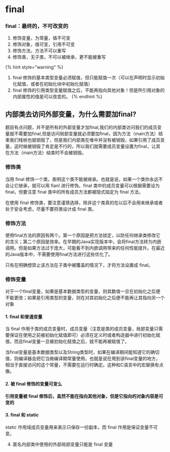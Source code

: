 # final

### final：最终的，不可改变的

1. 修饰变量，为常量，值不可变
2. 修饰对象，值可变，引用不可变
3. 修饰方法，方法不可以重写
4. 修饰类，无子类，不可以被继承，更不能被重写

{% hint style="warning" %}
1. final 修饰的基本类型变量必须赋值，但只能赋值一次（可以在声明时显示初始化赋值，或者在初始化块中初始化赋值）
2. final 修饰的引用类型变量赋值之后，不能再指向其他对象！但是所引用对象的内部属性的值是可以改变的。
{% endhint %}

## **内部类去访问外部变量，为什么需要加final?**

题目有点问题，并不是所有的外部变量才加final,我们的内部类访问我们的成员变量就不需要加final,但是访问局部变量就必须要加final，因为方法（main方法）结束我们栈帧也就销毁了，但是我们内部类在堆中并没有被销毁，如果引用了成员变量，这时候被销毁了肯定是不行的，所以我们就需要成员变量设置为final，让其在方法（main方法）结束时不会被销毁。

### 修饰类

当用 final 修饰一个类，表明这个类不能被继承。也就是说，如果一个类你永远不会让它继承，就可以用 fianl 进行修饰。final 类中的成员变量可以根据需要设为 final，但要注意 final 类中的所有成员方法都被隐式指定为 final 方法。

在使用 final 修饰类，要注意谨慎选择，除非这个类真的在以后不会用来继承或者处于安全考虑，尽量不要将类设计成 final 类。

### 修饰方法

 使用final方法的原因有两个。第一个原因是把方法锁定，以防任何继承类修改它的含义；第二个原因是效率。在早期的Java实现版本中，会将final方法转为内嵌调用。但是如果方法过于庞大，可能看不到内嵌调用带来的任何性能提升。在最近的Java版本中，不需要使用final方法进行这些优化了。

只有在明确想禁止该方法在子类中被覆盖的情况下，才将方法设置成 final。

### 修饰变量

对于一个final变量，如果是基本数据类型的变量，则其数值一旦在初始化之后便不能更改；如果是引用类型的变量，则在对其初始化之后便不能再让其指向另一个对象

#### 1. final 和普通变量

当 final 作用于类的成员变量时，成员变量（注意是类的成员变量，局部变量只需要保证在使用之前被初始化赋值即可）必须在定义时或者构造器中进行初始化赋值，而且final变量一旦被初始化赋值之后，就不能再被赋值了。

 当final变量是基本数据类型以及String类型时，如果在编译期间能知道它的确切值，则编译器会把它当做编译期常量使用。也就是说在用到该final变量的地方，相当于直接访问的这个常量，不需要在运行时确定。这种和C语言中的宏替换有点像。

#### 2. 被 final 修饰的变量可变么

**引用变量被 final 修饰后，虽然不能在指向其他对象，但是它指向的对象内容是可变的**  


#### 3. final 和 static

static 作用域成员变量用来表示只保存一份副本，而 final 作用是保证变量不可变。

4. 匿名内部类中使用的外部局部变量只能是 final 变量



























